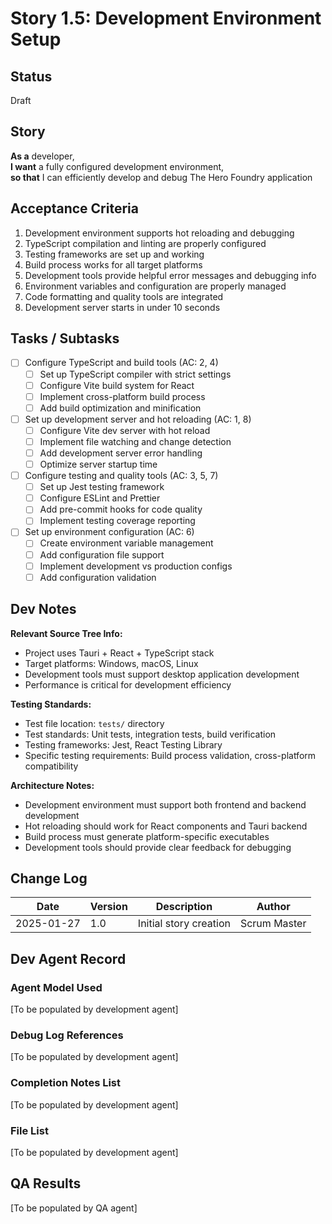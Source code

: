 # Story 1.5: Development Environment Setup

## Status
Draft

## Story
**As a** developer,  
**I want** a fully configured development environment,  
**so that** I can efficiently develop and debug The Hero Foundry application

## Acceptance Criteria
1. Development environment supports hot reloading and debugging
2. TypeScript compilation and linting are properly configured
3. Testing frameworks are set up and working
4. Build process works for all target platforms
5. Development tools provide helpful error messages and debugging info
6. Environment variables and configuration are properly managed
7. Code formatting and quality tools are integrated
8. Development server starts in under 10 seconds

## Tasks / Subtasks
- [ ] Configure TypeScript and build tools (AC: 2, 4)
  - [ ] Set up TypeScript compiler with strict settings
  - [ ] Configure Vite build system for React
  - [ ] Implement cross-platform build process
  - [ ] Add build optimization and minification
- [ ] Set up development server and hot reloading (AC: 1, 8)
  - [ ] Configure Vite dev server with hot reload
  - [ ] Implement file watching and change detection
  - [ ] Add development server error handling
  - [ ] Optimize server startup time
- [ ] Configure testing and quality tools (AC: 3, 5, 7)
  - [ ] Set up Jest testing framework
  - [ ] Configure ESLint and Prettier
  - [ ] Add pre-commit hooks for code quality
  - [ ] Implement testing coverage reporting
- [ ] Set up environment configuration (AC: 6)
  - [ ] Create environment variable management
  - [ ] Add configuration file support
  - [ ] Implement development vs production configs
  - [ ] Add configuration validation

## Dev Notes
**Relevant Source Tree Info:**
- Project uses Tauri + React + TypeScript stack
- Target platforms: Windows, macOS, Linux
- Development tools must support desktop application development
- Performance is critical for development efficiency

**Testing Standards:**
- Test file location: `tests/` directory
- Test standards: Unit tests, integration tests, build verification
- Testing frameworks: Jest, React Testing Library
- Specific testing requirements: Build process validation, cross-platform compatibility

**Architecture Notes:**
- Development environment must support both frontend and backend development
- Hot reloading should work for React components and Tauri backend
- Build process must generate platform-specific executables
- Development tools should provide clear feedback for debugging

## Change Log
| Date | Version | Description | Author |
|------|---------|-------------|---------|
| 2025-01-27 | 1.0 | Initial story creation | Scrum Master |

## Dev Agent Record

### Agent Model Used
[To be populated by development agent]

### Debug Log References
[To be populated by development agent]

### Completion Notes List
[To be populated by development agent]

### File List
[To be populated by development agent]

## QA Results
[To be populated by QA agent]
